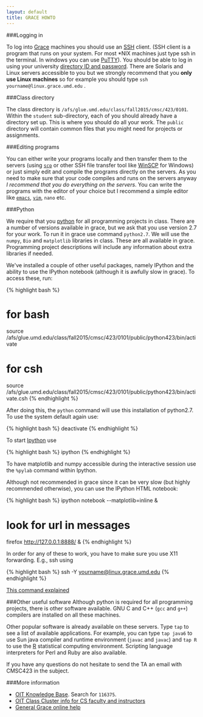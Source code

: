 ```yaml
---
layout: default
title: GRACE HOWTO
---
```


###Logging in

To log into [Grace](http://www.grace.umd.edu/) machines you
should use an [SSH](http://en.wikipedia.org/wiki/Secure_Shell)
client. (SSH client is a program that runs on your system. For most
\*NIX machines just type ssh in the terminal. In windows you can use
[PuTTY](http://en.wikipedia.org/wiki/PuTTY">PuTTY)). You should
be able to log in using your university [directory ID and password](http://www.oit.umd.edu/password/). There are Solaris and Linux servers accessible
to you but we strongly recommend that you **only use Linux machines**
so for example you should type `ssh yourname@linux.grace.umd.edu`
.

###Class directory

The class directory is
`/afs/glue.umd.edu/class/fall2015/cmsc/423/0101`. Within the
`student` sub-directory, each of you should already have a
directory set up. This is where you should do all your work. The
`public` directory will contain common files that you might
need for projects or assignments.

###Editing programs

You can either write your programs locally and then transfer them
to the servers (using [`scp`](http://en.wikipedia.org/wiki/Secure_copy)
or other SSH file transfer tool like [WinSCP](http://en.wikipedia.org/wiki/WinSCP)
for Windows) or just simply edit and compile the programs directly on
the servers. As you need to make sure that your code compiles and
runs on the servers anyway *I recommend that you do everything on
the servers*. You can write the programs with the editor of your
choice but I recommend a simple editor like [`emacs`](http://en.wikipedia.org/wiki/Emacs),
[`vim`](http://en.wikipedia.org/wiki/Vim_(text_editor)),
`nano` etc.

###Python

We require that you [python](index.html#python) for all programming
projects in class.
There are a number of versions available in grace, but we ask that you use version 2.7
for your work. To run it in grace use command `python2.7`. We will use the `numpy`,
`Bio` and `matplotlib` libraries in class. These are all available in grace. Programming
project descriptions will include any information about extra libraries if needed.

We've installed a couple of other useful packages, namely IPython and the ability to use the IPython
notebook (although it is awfully slow in grace). To access these, run:

{% highlight bash %}
# for bash
source /afs/glue.umd.edu/class/fall2015/cmsc/423/0101/public/python423/bin/activate

# for csh
source /afs/glue.umd.edu/class/fall2015/cmsc/423/0101/public/python423/bin/activate.csh
{% endhighlight %}

After doing this, the `python` command will use this installation of python2.7. To use the system default again use:

{% highlight bash %}
deactivate
{% endhighlight %}

To start [Ipython](http://ipython.org/) use

{% highlight bash %}
ipython
{% endhighlight %}

To have matplotlib and numpy accessible during the interactive session use the `%pylab` command within Ipython.

Although not recommended in grace since it can be very slow (but highly recommended otherwise), you can use the IPython HTML notebook:

{% highlight bash %}
ipython notebook --matplotlib=inline &

# look for url in messages
firefox http://127.0.0.1:8888/ &
{% endhighlight %}

In order for any of these to work, you have to make sure you use X11
forwarding. E.g., ssh using

{% highlight bash %}
ssh -Y yourname@linux.grace.umd.edu
{% endhighlight %}

[This command explained](http://explainshell.com/explain?cmd=ssh+-Y+username%40linux.grace.umd.edu)

###Other useful software
Although python is required for all programming projects, there is other
software available. GNU C and C++ (`gcc` and `g++`) compilers are
installed on all these machines.

Other popular software is already available on these servers. Type
`tap` to see a list of available applications. For example, you
can type `tap java6` to use Sun java compiler and runtime
environment (`javac` and `javac`) and `tap R` to
use the [R](http://en.wikipedia.org/wiki/R_(programming_language))
statistical computing environment. Scripting language interpreters for
Perl and Ruby are also available.

If you have any questions do not hesitate to send the TA an email
with CMSC423 in the subject.

###More information

* [OIT Knowledge Base](https://www.itsc.umd.edu/). Search for `116375`.
* [OIT Class Cluster info for CS faculty and instructors](http://www.cs.umd.edu/~larry/new-OIT-cluster-info.html)  
* [General Grace online help](http://www.glue.umd.edu/afs/glue.umd.edu/system/info/olh/)  
